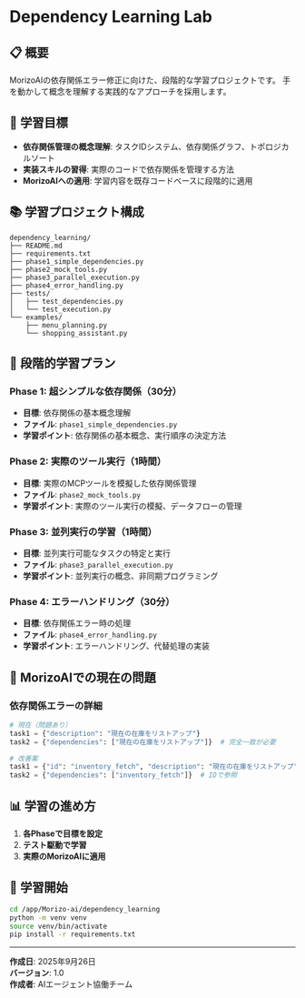 # Dependency Learning Lab

## 📋 概要

MorizoAIの依存関係エラー修正に向けた、段階的な学習プロジェクトです。
手を動かして概念を理解する実践的なアプローチを採用します。

## 🎯 学習目標

- **依存関係管理の概念理解**: タスクIDシステム、依存関係グラフ、トポロジカルソート
- **実装スキルの習得**: 実際のコードで依存関係を管理する方法
- **MorizoAIへの適用**: 学習内容を既存コードベースに段階的に適用

## 📚 学習プロジェクト構成

```
dependency_learning/
├── README.md
├── requirements.txt
├── phase1_simple_dependencies.py
├── phase2_mock_tools.py
├── phase3_parallel_execution.py
├── phase4_error_handling.py
├── tests/
│   ├── test_dependencies.py
│   └── test_execution.py
└── examples/
    ├── menu_planning.py
    └── shopping_assistant.py
```

## 🚀 段階的学習プラン

### Phase 1: 超シンプルな依存関係（30分）
- **目標**: 依存関係の基本概念理解
- **ファイル**: `phase1_simple_dependencies.py`
- **学習ポイント**: 依存関係の基本概念、実行順序の決定方法

### Phase 2: 実際のツール実行（1時間）
- **目標**: 実際のMCPツールを模擬した依存関係管理
- **ファイル**: `phase2_mock_tools.py`
- **学習ポイント**: 実際のツール実行の模擬、データフローの管理

### Phase 3: 並列実行の学習（1時間）
- **目標**: 並列実行可能なタスクの特定と実行
- **ファイル**: `phase3_parallel_execution.py`
- **学習ポイント**: 並列実行の概念、非同期プログラミング

### Phase 4: エラーハンドリング（30分）
- **目標**: 依存関係エラー時の処理
- **ファイル**: `phase4_error_handling.py`
- **学習ポイント**: エラーハンドリング、代替処理の実装

## 🎯 MorizoAIでの現在の問題

### 依存関係エラーの詳細
```python
# 現在（問題あり）
task1 = {"description": "現在の在庫をリストアップ"}
task2 = {"dependencies": ["現在の在庫をリストアップ"]}  # 完全一致が必要

# 改善案
task1 = {"id": "inventory_fetch", "description": "現在の在庫をリストアップ"}
task2 = {"dependencies": ["inventory_fetch"]}  # IDで参照
```

## 📊 学習の進め方

1. **各Phaseで目標を設定**
2. **テスト駆動で学習**
3. **実際のMorizoAIに適用**

## 🚀 学習開始

```bash
cd /app/Morizo-ai/dependency_learning
python -m venv venv
source venv/bin/activate
pip install -r requirements.txt
```

---

**作成日**: 2025年9月26日  
**バージョン**: 1.0  
**作成者**: AIエージェント協働チーム
